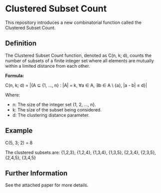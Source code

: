 # Clustered Subset Count

This repository introduces a new combinatorial function called the Clustered Subset Count.

## Definition

The Clustered Subset Count function, denoted as C(n, k; d), counts the number of subsets of a finite integer set where all elements are mutually within a limited distance from each other.

**Formula:**

C(n, k; d) = |{A ⊆ {1, ..., n} : |A| = k, ∀a ∈ A, ∃b ∈ A \ {a}, |a - b| ≤ d}|


Where:

*   n: The size of the integer set {1, 2, ..., n}.
*   k: The size of the subset being considered.
*   d: The clustering distance parameter.

## Example

C(5, 3; 2) = 8

The clustered subsets are: {1,2,3}, {1,2,4}, {1,3,4}, {1,3,5}, {2,3,4}, {2,3,5}, {2,4,5}, {3,4,5}

## Further Information

See the attached paper for more details.


